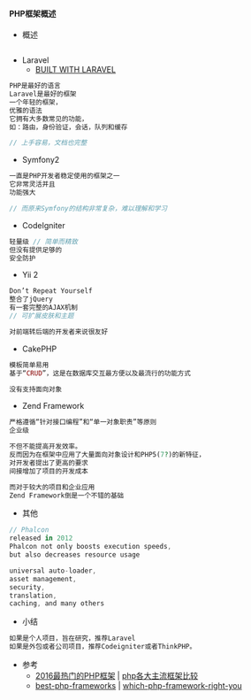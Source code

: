 #### PHP框架概述

* 概述

```js

```

* Laravel
  * [BUILT WITH LARAVEL](http://builtwithlaravel.com/)

```php
PHP是最好的语言
Laravel是最好的框架
一个年轻的框架，
优雅的语法
它拥有大多数常见的功能，
如：路由，身份验证，会话，队列和缓存

// 上手容易，文档也完整
```

* Symfony2

```php
一直是PHP开发者稳定使用的框架之一
它非常灵活并且
功能强大

// 而原来Symfony的结构非常复杂，难以理解和学习
```

* CodeIgniter

```php
轻量级 // 简单而精致
但没有提供足够的
安全防护
```

* Yii 2

```js
Don’t Repeat Yourself
整合了jQuery
有一套完整的AJAX机制
// 可扩展皮肤和主题

对前端转后端的开发者来说很友好
```

* CakePHP

```php
模板简单易用
基于“CRUD”，这是在数据库交互最方便以及最流行的功能方式

没有支持面向对象
```

* Zend Framework

```php
严格遵循“针对接口编程”和“单一对象职责”等原则
企业级

不但不能提高开发效率。
反而因为在框架中应用了大量面向对象设计和PHP5(7?)的新特征，
对开发者提出了更高的要求
间接增加了项目的开发成本

而对于较大的项目和企业应用
Zend Framework倒是一个不错的基础
```

* 其他

```js
// Phalcon
released in 2012
Phalcon not only boosts execution speeds, 
but also decreases resource usage

universal auto-loader, 
asset management, 
security, 
translation, 
caching, and many others
```

* 小结

```js
如果是个人项目，旨在研究，推荐Laravel
如果是外包或者公司项目，推荐Codeigniter或者ThinkPHP。
```

* 参考
  * [2016最热门的PHP框架](http://www.phpchina.com/portal.php?mod=view&aid=40113) \| [php各大主流框架比较](http://blog.csdn.net/resilient/article/details/52594267)
  * [best-php-frameworks](http://www.hongkiat.com/blog/best-php-frameworks/) \| [which-php-framework-right-you](https://opensource.com/business/16/6/which-php-framework-right-you)

```js

```




